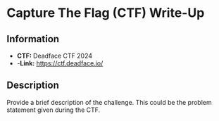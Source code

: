 # Capture The Flag (CTF) Write-Up

## Information
- **CTF:** Deadface CTF 2024
- -**Link:** https://ctf.deadface.io/

## Description
Provide a brief description of the challenge. This could be the problem statement given during the CTF.


